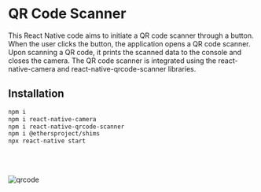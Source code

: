 # QR Code Scanner

This React Native code aims to initiate a QR code scanner through a button. When the user clicks the button, the application opens a QR code scanner. Upon scanning a QR code, it prints the scanned data to the console and closes the camera. The QR code scanner is integrated using the react-native-camera and react-native-qrcode-scanner libraries.



## Installation

```sh
npm i
npm i react-native-camera
npm i react-native-qrcode-scanner
npm i @ethersproject/shims
npx react-native start
```

<br />
<br />


![qrcode](https://github.com/snsen0/QRCodeScanner/assets/148704343/e9f19282-9479-4f48-8ecb-1631ad2ca500)
